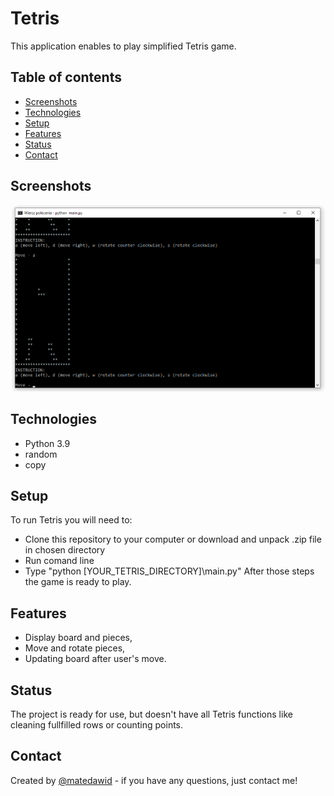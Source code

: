 # Tetris
This application enables to play simplified Tetris game.

## Table of contents
* [Screenshots](#screenshots)
* [Technologies](#technologies)
* [Setup](#setup)
* [Features](#features)
* [Status](#status)
* [Contact](#contact)

## Screenshots

![Example screenshot](./img/1.png)


## Technologies
* Python 3.9
* random
* copy

## Setup
To run Tetris you will need to: 
* Clone this repository to your computer or download and unpack .zip file in chosen directory
* Run comand line
* Type "python [YOUR_TETRIS_DIRECTORY]\main.py"
After those steps the game is ready to play.

## Features
* Display board and pieces,
* Move and rotate pieces,
* Updating board after user's move.

## Status
The project is ready for use, but doesn't have all Tetris functions like cleaning fullfilled rows or counting points.

## Contact
Created by [@matedawid](https://linkedin.com/in/matedawid) - if you have any questions, just contact me!
